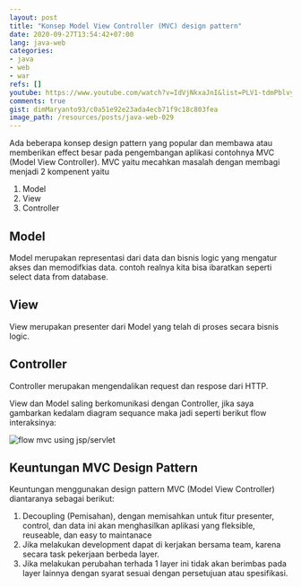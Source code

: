 ```yaml
---
layout: post
title: "Konsep Model View Controller (MVC) design pattern"
date: 2020-09-27T13:54:42+07:00
lang: java-web
categories:
- java
- web
- war
refs: []
youtube: https://www.youtube.com/watch?v=IdVjNkxaJnI&list=PLV1-tdmPblvyaCTcYR9u7k4G24uVDZT0v&index=32
comments: true
gist: dimMaryanto93/c0a51e92e23ada4ecb71f9c18c803fea
image_path: /resources/posts/java-web-029
---
```


Ada beberapa konsep design pattern yang popular dan membawa atau memberikan effect besar pada pengembangan aplikasi contohnya MVC (Model View Controller). MVC yaitu mecahkan masalah dengan membagi menjadi 2 kompenent yaitu 

1. Model
2. View
3. Controller

## Model

Model merupakan representasi dari data dan bisnis logic yang mengatur akses dan memodifkias data. contoh realnya kita bisa ibaratkan seperti select data from database.

## View

View merupakan presenter dari Model yang telah di proses secara bisnis logic.

## Controller

Controller merupakan mengendalikan request dan respose dari HTTP. 

View dan Model saling berkomunikasi dengan Controller, jika saya gambarkan kedalam diagram sequance maka jadi seperti berikut flow interaksinya:

![flow mvc using jsp/servlet]({{site.baseurl}}{{page.image_path}}/flow-mvc-servlet-jsp.png)


## Keuntungan MVC Design Pattern

Keuntungan menggunakan design pattern MVC (Model View Controller) diantaranya sebagai berikut:

1. Decoupling (Pemisahan), dengan memisahkan untuk fitur presenter, control, dan data ini akan menghasilkan aplikasi yang fleksible, reuseable, dan easy to maintanace
2. Jika melakukan development dapat di kerjakan bersama team, karena secara task pekerjaan berbeda layer.
3. Jika melakukan perubahan terhada 1 layer ini tidak akan berimbas pada layer lainnya dengan syarat sesuai dengan persetujuan atau spesifikasi.

